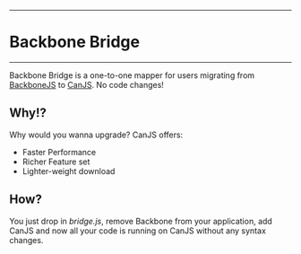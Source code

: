 ----
# Backbone Bridge
----

Backbone Bridge is a one-to-one mapper for users migrating from [BackboneJS](http://backbonejs.org/) to 
[CanJS](http://canjs.us/).  No code changes!

## Why!?

Why would you wanna upgrade? CanJS offers:

- Faster Performance
- Richer Feature set
- Lighter-weight download


## How?

You just drop in _bridge.js_, remove Backbone from your application, add CanJS and now all your code is running
on CanJS without any syntax changes.